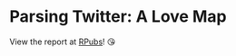# Parsing Twitter: A Love Map

View the report at [RPubs](http://rpubs.com/SijiaLi/parsing-twitter)! 😘
